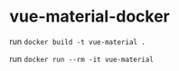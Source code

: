 # vue-material-docker

run `docker build -t vue-material .`

run `docker run --rm -it vue-material`
